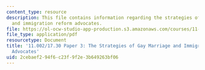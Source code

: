 ```yaml
---
content_type: resource
description: This file contains information regarding the strategies of gay marriage
  and immigration reform advocates.
file: https://ol-ocw-studio-app-production.s3.amazonaws.com/courses/11-002j-making-public-policy-fall-2014/2cebaef294f6c23f9f2e3b649263bf06_MIT11_002JF14_pa3stud1.pdf
file_type: application/pdf
resourcetype: Document
title: '11.002/17.30 Paper 3: The Strategies of Gay Marriage and Immigration Reform
  Advocates'
uid: 2cebaef2-94f6-c23f-9f2e-3b649263bf06
---
```

